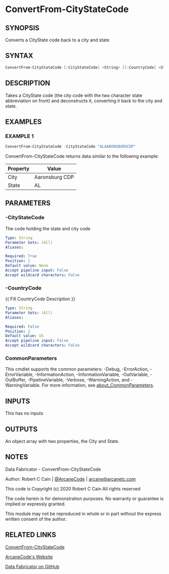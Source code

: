 # ConvertFrom-CityStateCode

## SYNOPSIS

Converts a CityState code back to a city and state

## SYNTAX

```powershell
ConvertFrom-CityStateCode [-CityStateCode] <String> [[-CountryCode] <String>] [<CommonParameters>]
```

## DESCRIPTION

Takes a CityState code (the city code with the two character state abbreviation on front) and deconstructs it, converting it back to the city and state.

## EXAMPLES

### EXAMPLE 1

```powershell
ConvertFrom-CityStateCode -CityStateCode "ALAARONSBURGCDP"
```

ConvertFrom-CityStateCode returns data similar to the following example:


Property | Value
| ----- | ------ |
City  | Aaronsburg CDP
State | AL

## PARAMETERS

### -CityStateCode

The code holding the state and city code

```yaml
Type: String
Parameter Sets: (All)
Aliases:

Required: True
Position: 1
Default value: None
Accept pipeline input: False
Accept wildcard characters: False
```

### -CountryCode

{{ Fill CountryCode Description }}

```yaml
Type: String
Parameter Sets: (All)
Aliases:

Required: False
Position: 2
Default value: US
Accept pipeline input: False
Accept wildcard characters: False
```

### CommonParameters

This cmdlet supports the common parameters: -Debug, -ErrorAction, -ErrorVariable, -InformationAction, -InformationVariable, -OutVariable, -OutBuffer, -PipelineVariable, -Verbose, -WarningAction, and -WarningVariable. For more information, see [about_CommonParameters](http://go.microsoft.com/fwlink/?LinkID=113216).

## INPUTS

This has no inputs

## OUTPUTS

An object array with two properties, the City and State.

## NOTES

Data Fabricator - ConvertFrom-CityStateCode

Author: Robert C Cain | [@ArcaneCode](https://twitter.com/arcanecode) | arcane@arcanetc.com

This code is Copyright (c) 2020 Robert C Cain All rights reserved

The code herein is for demonstration purposes.
No warranty or guarantee is implied or expressly granted.

This module may not be reproduced in whole or in part without
the express written consent of the author.

## RELATED LINKS

[ConvertFrom-CityStateCode](https://github.com/arcanecode/DataFabricator/blob/master/Documentation/ConvertFrom-CityStateCode.md)

[ArcaneCode's Website](http://arcanecode.me)

[Data Fabricator on GitHub](http://datafabricator.com)
